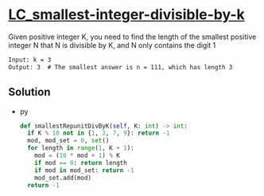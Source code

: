 # [LC_smallest-integer-divisible-by-k](https://leetcode.com/problems/smallest-integer-divisible-by-k)

Given positive integer K, you need to find the length of the smallest positive integer N
that N is divisible by K, and N only contains the digit 1

```txt
Input: k = 3
Output: 3  # The smallest answer is n = 111, which has length 3
```

## Solution

* py

  ```py
  def smallestRepunitDivByK(self, K: int) -> int:
    if K % 10 not in {1, 3, 7, 9}: return -1
    mod, mod_set = 0, set()
    for length in range(1, K + 1):
      mod = (10 * mod + 1) % K
      if mod == 0: return length
      if mod in mod_set: return -1
      mod_set.add(mod)
    return -1
  ```

